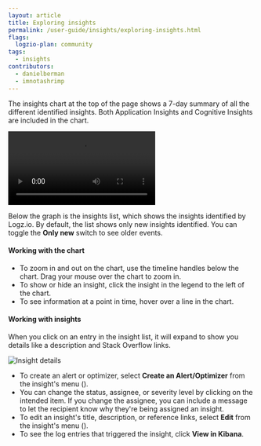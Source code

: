```yaml
---
layout: article
title: Exploring insights
permalink: /user-guide/insights/exploring-insights.html
flags:
  logzio-plan: community
tags:
  - insights
contributors:
  - danielberman
  - imnotashrimp
---
```


The insights chart at the top of the page shows a 7-day summary of all the different identified insights.
Both Application Insights and Cognitive Insights are included in the chart.

<video autoplay loop>
  <source src="{{site.baseurl}}/videos/insights/insights--chart-interaction.mp4" type="video/mp4" />
</video>

Below the graph is the insights list, which shows the insights identified by Logz.io.
By default, the list shows only new insights identified.
You can toggle the **Only new** switch to see older events.

#### Working with the chart

* To zoom in and out on the chart,
  use the timeline handles below the chart.
  Drag your mouse over the chart to zoom in.
* To show or hide an insight,
  click the insight in the legend to the left of the chart.
* To see information at a point in time,
  hover over a line in the chart.

#### Working with insights

When you click on an entry in the insight list, it will expand to show you details like a description and Stack Overflow links.

![Insight details]({{site.baseurl}}/images/insights/insights--insight-details.png)

* To create an alert or optimizer,
  select **Create an Alert/Optimizer** from the insight's menu (<i class="li li-ellipsis-v"></i>).
* You can change the status, assignee, or severity level
  by clicking on the intended item.
  If you change the assignee,
  you can include a message to let the recipient know why they're being assigned an insight.
* To edit an insight's title, description, or reference links,
  select **Edit** from the insight's menu (<i class="li li-ellipsis-v"></i>).
* To see the log entries that triggered the insight,
  click **View in Kibana**.